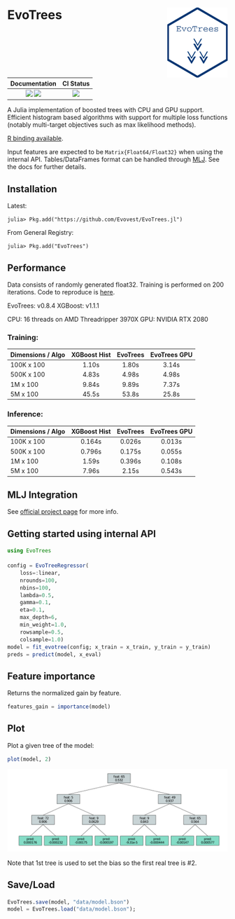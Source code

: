 
# EvoTrees <a href="https://evovest.github.io/EvoTrees.jl/dev/"><img src="figures/hex-evotrees-2.png" align="right" height="160"/></a>


| Documentation | CI Status |
|:------------------------:|:----------------:|
| [![][docs-stable-img]][docs-stable-url] [![][docs-latest-img]][docs-latest-url] | [![][ci-img]][ci-url] |

[docs-latest-img]: https://img.shields.io/badge/docs-latest-blue.svg
[docs-latest-url]: https://evovest.github.io/EvoTrees.jl/dev

[docs-stable-img]: https://img.shields.io/badge/docs-stable-blue.svg
[docs-stable-url]: https://evovest.github.io/EvoTrees.jl/stable

[ci-img]: https://github.com/Evovest/EvoTrees.jl/workflows/CI/badge.svg
[ci-url]: https://github.com/Evovest/EvoTrees.jl/actions?query=workflow%3ACI+branch%3Amain

A Julia implementation of boosted trees with CPU and GPU support.
Efficient histogram based algorithms with support for multiple loss functions (notably multi-target objectives such as max likelihood methods).

[R binding available](https://github.com/Evovest/EvoTrees).

Input features are expected to be `Matrix{Float64/Float32}` when using the internal API. Tables/DataFrames format can be handled through [MLJ](https://github.com/alan-turing-institute/MLJ.jl). See the docs for further details. 


## Installation

Latest:

```julia-repl
julia> Pkg.add("https://github.com/Evovest/EvoTrees.jl")
```

From General Registry:

```julia-repl
julia> Pkg.add("EvoTrees")
```

## Performance

Data consists of randomly generated float32. Training is performed on 200 iterations. Code to reproduce is [here](https://github.com/Evovest/EvoTrees.jl/blob/master/experiments/benchmarks_v2.jl). 

EvoTrees: v0.8.4
XGBoost: v1.1.1

CPU: 16 threads on AMD Threadripper 3970X
GPU: NVIDIA RTX 2080

### Training: 

| Dimensions   / Algo | XGBoost Hist | EvoTrees | EvoTrees GPU |
|---------------------|:------------:|:--------:|:------------:|
| 100K x 100          |     1.10s    |   1.80s  |     3.14s    |
| 500K x 100          |     4.83s    |   4.98s  |     4.98s    |
| 1M x 100            |     9.84s    |   9.89s  |     7.37s    |
| 5M x 100            |     45.5s    |   53.8s  |     25.8s    |

### Inference:

| Dimensions   / Algo | XGBoost Hist | EvoTrees | EvoTrees GPU |
|---------------------|:------------:|:--------:|:------------:|
| 100K x 100          |    0.164s    |  0.026s  |    0.013s    |
| 500K x 100          |    0.796s    |  0.175s  |    0.055s    |
| 1M x 100            |     1.59s    |  0.396s  |    0.108s    |
| 5M x 100            |     7.96s    |   2.15s  |    0.543s    |


## MLJ Integration

See [official project page](https://github.com/alan-turing-institute/MLJ.jl) for more info.


## Getting started using internal API

```julia
using EvoTrees

config = EvoTreeRegressor(
    loss=:linear, 
    nrounds=100, 
    nbins=100,
    lambda=0.5, 
    gamma=0.1, 
    eta=0.1,
    max_depth=6, 
    min_weight=1.0,
    rowsample=0.5, 
    colsample=1.0)
model = fit_evotree(config; x_train = x_train, y_train = y_train)
preds = predict(model, x_eval)
```

## Feature importance

Returns the normalized gain by feature.

```julia
features_gain = importance(model)
```

## Plot

Plot a given tree of the model:

```julia
plot(model, 2)
```

![](figures/plot_tree.png)

Note that 1st tree is used to set the bias so the first real tree is #2.

## Save/Load

```julia
EvoTrees.save(model, "data/model.bson")
model = EvoTrees.load("data/model.bson");
```